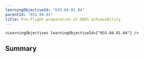 ```yaml
---
learningObjectiveId: "033.04.01.04"
parentId: "033.04.01"
title: Pre-flight preparation of GNSS achievability
---
```


```tsx eval
<LearningObjectives learningObjectiveId={"033.04.01.04"} />
```

## Summary
